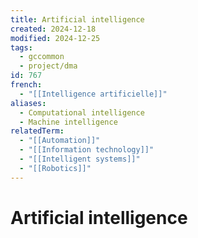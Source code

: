 ```yaml
---
title: Artificial intelligence
created: 2024-12-18
modified: 2024-12-25
tags:
  - gccommon
  - project/dma
id: 767
french:
  - "[[Intelligence artificielle]]"
aliases:
  - Computational intelligence
  - Machine intelligence
relatedTerm:
  - "[[Automation]]"
  - "[[Information technology]]"
  - "[[Intelligent systems]]"
  - "[[Robotics]]"
---
```

# Artificial intelligence
